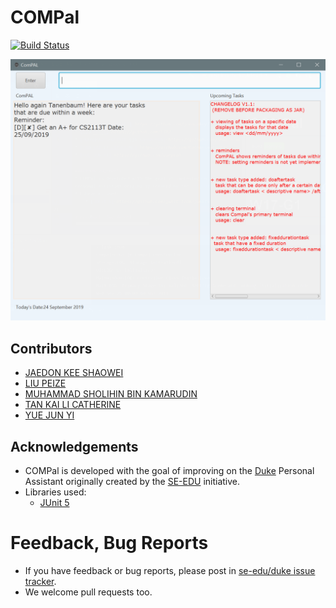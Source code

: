 # COMPal

[![Build Status](https://travis-ci.org/AY1920S1-CS2113T-W17-1/main.svg?branch=master)](https://travis-ci.org/AY1920S1-CS2113T-W17-1/main)

![Ui](/docs/images/Ui.png)

## Contributors

* [JAEDON KEE SHAOWEI](https://github.com/jaedonkey/)
* [LIU PEIZE](https://github.com/LTPZ)
* [MUHAMMAD SHOLIHIN BIN KAMARUDIN](https://github.com/SholihinK)
* [TAN KAI LI CATHERINE](https://github.com/Catherinetan99/)
* [YUE JUN YI](https://github.com/yueyeah)

## Acknowledgements
* COMPal is developed with the goal of improving on the [Duke](https://github.com/se-edu/duke) 
Personal Assistant originally created by the [SE-EDU](https://github.com/se-edu) initiative. 
* Libraries used: 
    * [JUnit 5](https://github.com/junit-team/junit5)

# Feedback, Bug Reports

* If you have feedback or bug reports, please post in [se-edu/duke issue tracker](https://github.com/se-edu/duke/issues).
* We welcome pull requests too.
